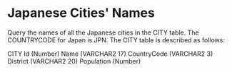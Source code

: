 # Japanese Cities' Names

Query the names of all the Japanese cities in the CITY table. The COUNTRYCODE for Japan is JPN.
The CITY table is described as follows:

CITY
Id (Number)
Name (VARCHAR2 17)
CountryCode (VARCHAR2 3)
District (VARCHAR2 20)
Population (Number)